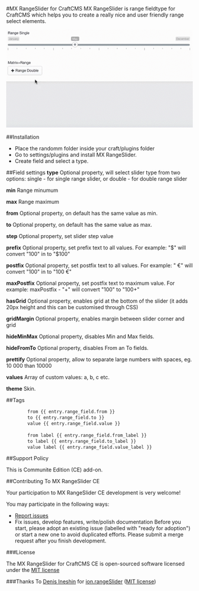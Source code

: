 #MX RangeSlider for CraftCMS
MX RangeSlider is range fieldtype for CraftCMS which helps you to create a really nice and user friendly range select elements.

![MX RangeSlider](images/mx-rangeslider-craft.gif)

##Installation

* Place the randomm folder inside your craft/plugins folder
* Go to settings/plugins and install MX RangeSlider.
* Create field and select a type.

##Field settings
**type**	Optional property, will select slider type from two options: single - for single range slider, or double - for double range slider

**min**	Range minumum

**max**	Range maximum

**from**	Optional property, on default has the same value as min.

**to**	Optional property, on default has the same value as max.

**step**	Optional property, set slider step value

**prefix**	Optional property, set prefix text to all values. For example: "$" will convert "100" in to "$100"

**postfix**	Optional property, set postfix text to all values. For example: " €" will convert "100" in to "100 €"

**maxPostfix**	Optional property, set postfix text to maximum value. For example: maxPostfix - "+" will convert "100" to "100+"

**hasGrid**	Optional property, enables grid at the bottom of the slider (it adds 20px height and this can be customised through CSS)

**gridMargin**	Optional property, enables margin between slider corner and grid

**hideMinMax**	Optional property, disables Min and Max fields.

**hideFromTo**	Optional property, disables From an To fields.

**prettify**	Optional property, allow to separate large numbers with spaces, eg. 10 000 than 10000

**values**	Array of custom values: a, b, c etc.

**theme**  Skin.

##Tags


	    	from {{ entry.range_field.from }}
	    	to {{ entry.range_field.to }}
	    	value {{ entry.range_field.value }}
	    	
	    	from label {{ entry.range_field.from_label }}
	    	to label {{ entry.range_field.to_label }}
	    	value label {{ entry.range_field.value_label }}
	    	
##Support Policy

This is Communite Edition (CE) add-on.

##Contributing To MX RangeSlider CE

Your participation to MX RangeSlider CE development is very welcome!

You may participate in the following ways:

* [Report issues](https://github.com/MaxLazar/mx-rangeslider-craftcms/issues)
* Fix issues, develop features, write/polish documentation
Before you start, please adopt an existing issue (labelled with "ready for adoption") or start a new one to avoid duplicated efforts.
Please submit a merge request after you finish development.

###License

The MX RangeSlider for CraftCMS CE is open-sourced software licensed under the [MIT license](http://opensource.org/licenses/MIT)

###Thanks To
[Denis Ineshin](https://github.com/IonDen) for [ion.rangeSlider](https://github.com/IonDen/ion.rangeSlider) ([MIT license](http://opensource.org/licenses/MIT))